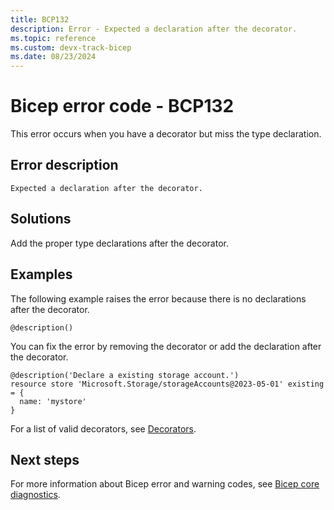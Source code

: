 ```yaml
---
title: BCP132
description: Error - Expected a declaration after the decorator.
ms.topic: reference
ms.custom: devx-track-bicep
ms.date: 08/23/2024
---
```


# Bicep error code - BCP132

This error occurs when you have a decorator but miss the type declaration.

## Error description

`Expected a declaration after the decorator.`

## Solutions

Add the proper type declarations after the decorator.

## Examples

The following example raises the error because there is no declarations after the decorator.

```bicep
@description()
```

You can fix the error by removing the decorator or add the declaration after the decorator.  

```bicep
@description('Declare a existing storage account.')
resource store 'Microsoft.Storage/storageAccounts@2023-05-01' existing = {
  name: 'mystore'
}
```

For a list of valid decorators, see [Decorators](../files.md#decorators).

## Next steps

For more information about Bicep error and warning codes, see [Bicep core diagnostics](../bicep-core-diagnostics.md).